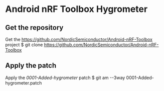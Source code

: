 # Android nRF Toolbox Hygrometer

## Get the repository
Get the https://github.com/NordicSemiconductor/Android-nRF-Toolbox project
    $ git clone https://github.com/NordicSemiconductor/Android-nRF-Toolbox

## Apply the patch
Apply the *0001-Added-hygrometer* patch
    $ git am --3way 0001-Added-hygrometer.patch
